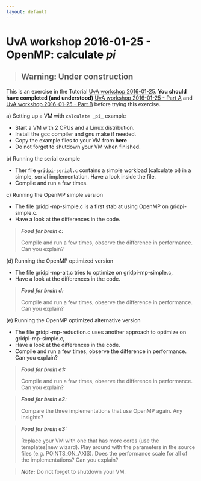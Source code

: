 ```yaml
---
layout: default
---
```


# UvA workshop 2016-01-25 - OpenMP: calculate _pi_

> ## Warning: Under construction

This is an exercise in the Tutorial [UvA workshop 2016-01-25](UvAworkshop-2016-01-25).
**You should have completed (and understood)** [UvA workshop 2016-01-25 - Part A](UvAworkshop-2016-01-25-partA) and [UvA workshop 2016-01-25 - Part B](UvAworkshop-2016-01-25-partB) before trying this exercise.


a) Setting up a VM with `calculate _pi_` example

* Start a VM with 2 CPUs and a Linux distribution.
* Install the gcc compiler and gnu make if needed.
* Copy the example files to your VM from **here**
* Do not forget to shutdown your VM when finished.

b) Running the serial example

* Ther file `gridpi-serial.c` contains a simple workload (calculate pi) in a simple,
serial implementation. Have a look inside the file.
* Compile and run a few times.

c) Running the OpenMP simple version

* The file gridpi-mp-simple.c is a first stab at using OpenMP on gridpi-simple.c.
* Have a look at the differences in the code.

> **_Food for brain c:_**
>
> Compile and run a few times, observe the difference in performance. Can you explain?

(d) Running the OpenMP optimized version

* The file gridpi-mp-alt.c tries to optimize on gridpi-mp-simple.c,
* Have a look at the differences in the code.

> **_Food for brain d:_**
>
> Compile and run a few times, observe the difference in performance. Can you explain? 

(e) Running the OpenMP optimized alternative version

* The file gridpi-mp-reduction.c uses another approach to optimize on gridpi-mp-simple.c,
* Have a look at the differences in the code.
* Compile and run a few times, observe the difference in performance. Can you explain?

> **_Food for brain e1:_**
>
> Compile and run a few times, observe the difference in performance. Can you explain? 

> **_Food for brain e2:_**
>
> Compare the three implementations that use OpenMP again. Any insights?

> **_Food for brain e3:_**
>
> Replace your VM with one that has more cores (use the templates|new wizard).
> Play around with the parameters in the source files (e.g. POINTS_ON_AXIS).
> Does the performance scale for all of the implementations? Can you explain?

> **_Note:_**
> Do not forget to shutdown your VM.

